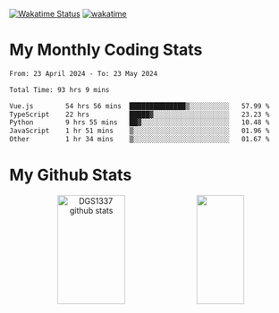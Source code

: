 [![Wakatime Status](https://github.com/noopurphalak/noopurphalak/workflows/wakatime-status-update/badge.svg)](https://github.com/noopurphalak/noopurphalak/actions/workflows/main.yml)
[![wakatime](https://wakatime.com/badge/user/80ace140-ef40-4fdd-b8ed-f3be3d2e1aea.svg)](https://wakatime.com/@80ace140-ef40-4fdd-b8ed-f3be3d2e1aea)

# My Monthly Coding Stats

<!--START_SECTION:waka-->

```txt
From: 23 April 2024 - To: 23 May 2024

Total Time: 93 hrs 9 mins

Vue.js        54 hrs 56 mins  ██████████████▒░░░░░░░░░░   57.99 %
TypeScript    22 hrs          █████▓░░░░░░░░░░░░░░░░░░░   23.23 %
Python        9 hrs 55 mins   ██▓░░░░░░░░░░░░░░░░░░░░░░   10.48 %
JavaScript    1 hr 51 mins    ▒░░░░░░░░░░░░░░░░░░░░░░░░   01.96 %
Other         1 hr 34 mins    ▒░░░░░░░░░░░░░░░░░░░░░░░░   01.67 %
```

<!--END_SECTION:waka-->

# My Github Stats
<div style="text-align: center;">
  <img width="49%" height="195px" src="https://github-readme-stats-sigma-five.vercel.app/api?username=noopurphalak&show_icons=true&count_private=true&hide_border=true&title_color=ecf2f8&icon_color=0d1117&text_color=FFFFFF&bg_color=0d1117" alt="DGS1337 github stats" />
  <img width="41%" height="195px" src="https://github-readme-stats-sigma-five.vercel.app/api/top-langs/?username=noopurphalak&layout=compact&hide_border=true&title_color=ecf2f8&text_color=FFFFFF&bg_color=0d1117" />
</div>
